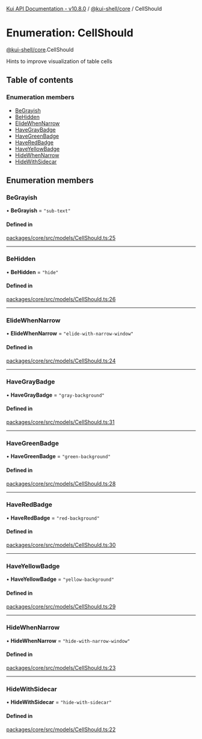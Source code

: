 [Kui API Documentation - v10.8.0](../README.md) / [@kui-shell/core](../modules/kui_shell_core.md) / CellShould

# Enumeration: CellShould

[@kui-shell/core](../modules/kui_shell_core.md).CellShould

Hints to improve visualization of table cells

## Table of contents

### Enumeration members

- [BeGrayish](kui_shell_core.CellShould.md#begrayish)
- [BeHidden](kui_shell_core.CellShould.md#behidden)
- [ElideWhenNarrow](kui_shell_core.CellShould.md#elidewhennarrow)
- [HaveGrayBadge](kui_shell_core.CellShould.md#havegraybadge)
- [HaveGreenBadge](kui_shell_core.CellShould.md#havegreenbadge)
- [HaveRedBadge](kui_shell_core.CellShould.md#haveredbadge)
- [HaveYellowBadge](kui_shell_core.CellShould.md#haveyellowbadge)
- [HideWhenNarrow](kui_shell_core.CellShould.md#hidewhennarrow)
- [HideWithSidecar](kui_shell_core.CellShould.md#hidewithsidecar)

## Enumeration members

### BeGrayish

• **BeGrayish** = `"sub-text"`

#### Defined in

[packages/core/src/models/CellShould.ts:25](https://github.com/mra-ruiz/kui/blob/76908b178/packages/core/src/models/CellShould.ts#L25)

---

### BeHidden

• **BeHidden** = `"hide"`

#### Defined in

[packages/core/src/models/CellShould.ts:26](https://github.com/mra-ruiz/kui/blob/76908b178/packages/core/src/models/CellShould.ts#L26)

---

### ElideWhenNarrow

• **ElideWhenNarrow** = `"elide-with-narrow-window"`

#### Defined in

[packages/core/src/models/CellShould.ts:24](https://github.com/mra-ruiz/kui/blob/76908b178/packages/core/src/models/CellShould.ts#L24)

---

### HaveGrayBadge

• **HaveGrayBadge** = `"gray-background"`

#### Defined in

[packages/core/src/models/CellShould.ts:31](https://github.com/mra-ruiz/kui/blob/76908b178/packages/core/src/models/CellShould.ts#L31)

---

### HaveGreenBadge

• **HaveGreenBadge** = `"green-background"`

#### Defined in

[packages/core/src/models/CellShould.ts:28](https://github.com/mra-ruiz/kui/blob/76908b178/packages/core/src/models/CellShould.ts#L28)

---

### HaveRedBadge

• **HaveRedBadge** = `"red-background"`

#### Defined in

[packages/core/src/models/CellShould.ts:30](https://github.com/mra-ruiz/kui/blob/76908b178/packages/core/src/models/CellShould.ts#L30)

---

### HaveYellowBadge

• **HaveYellowBadge** = `"yellow-background"`

#### Defined in

[packages/core/src/models/CellShould.ts:29](https://github.com/mra-ruiz/kui/blob/76908b178/packages/core/src/models/CellShould.ts#L29)

---

### HideWhenNarrow

• **HideWhenNarrow** = `"hide-with-narrow-window"`

#### Defined in

[packages/core/src/models/CellShould.ts:23](https://github.com/mra-ruiz/kui/blob/76908b178/packages/core/src/models/CellShould.ts#L23)

---

### HideWithSidecar

• **HideWithSidecar** = `"hide-with-sidecar"`

#### Defined in

[packages/core/src/models/CellShould.ts:22](https://github.com/mra-ruiz/kui/blob/76908b178/packages/core/src/models/CellShould.ts#L22)
